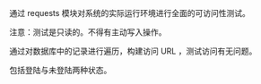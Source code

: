 通过 requests 模块对系统的实际运行环境进行全面的可访问性测试。

注意：测试是只读的。不得有主动写入操作。

通过对数据库中的记录进行遍历，构建访问 URL ，测试访问有无问题。

包括登陆与未登陆两种状态。


